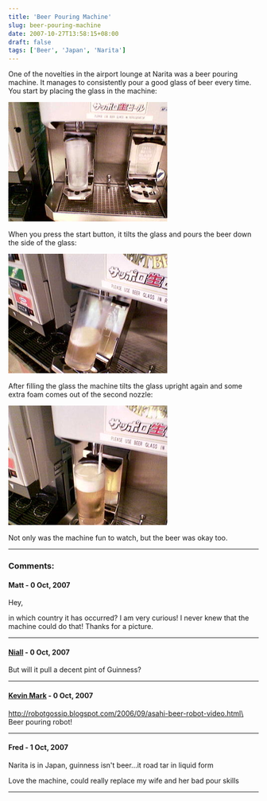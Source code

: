 ```yaml
---
title: 'Beer Pouring Machine'
slug: beer-pouring-machine
date: 2007-10-27T13:58:15+08:00
draft: false
tags: ['Beer', 'Japan', 'Narita']
---
```


One of the novelties in the airport lounge at Narita was a beer pouring
machine. It manages to consistently pour a good glass of beer every
time. You start by placing the glass in the machine:

![Beer machine (1)](beer1.jpg)

When you press the start button, it tilts the glass and pours the beer
down the side of the glass:

![Beer machine (2)](beer2.jpg)

After filling the glass the machine tilts the glass upright again and
some extra foam comes out of the second nozzle:

![Beer machine (3)](beer3.jpg)

Not only was the machine fun to watch, but the beer was okay too.

---
### Comments:
#### Matt - <time datetime="2007-10-28 01:19:14">0 Oct, 2007</time>

Hey,

in which country it has occurred? I am very curious! I never knew that
the machine could do that! Thanks for a picture.

---
#### [Niall](http://blog.moybella.net) - <time datetime="2007-10-28 04:49:16">0 Oct, 2007</time>

But will it pull a decent pint of Guinness?

---
#### [Kevin Mark](http://mysite.verizon.net/kevin.mark) - <time datetime="2007-10-28 11:20:54">0 Oct, 2007</time>

http://robotgossip.blogspot.com/2006/09/asahi-beer-robot-video.html\
Beer pouring robot!

---
#### Fred - <time datetime="2007-10-29 09:24:20">1 Oct, 2007</time>

Narita is in Japan, guinness isn\'t beer\...it road tar in liquid form

Love the machine, could really replace my wife and her bad pour skills

---
